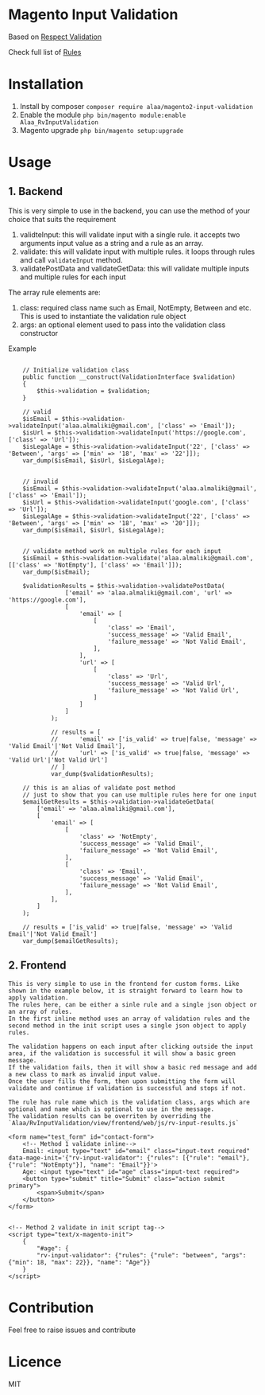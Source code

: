 # Magento Input Validation
Based on [Respect Validation](http://respect.github.io/Validation)

Check full list of [Rules](http://respect.github.io/Validation/docs/validators.html)

# Installation
1. Install by composer  `composer require alaa/magento2-input-validation`
2. Enable the module `php bin/magento module:enable Alaa_RvInputValidation`
3. Magento upgrade `php bin/magento setup:upgrade` 

# Usage
## 1. Backend
This is very simple to use in the backend, you can use the method of your choice that suits the requirement
1. validteInput: this will validate input with a single rule. it accepts two arguments input value as a string and a rule as an array.
2. validate: this will validate input with multiple rules. it loops through rules and call `validateInput` method.
3. validatePostData and validateGetData: this will validate multiple inputs and multiple rules for each input

The array rule elements are:
1. class: required class name such as Email, NotEmpty, Between and etc. This is used to instantiate the validation rule object
2. args: an optional element used to pass into the validation class constructor

Example

```

    // Initialize validation class
    public function __construct(ValidationInterface $validation)
    {
        $this->validation = $validation;
    }
    
    // valid
    $isEmail = $this->validation->validateInput('alaa.almaliki@gmail.com', ['class' => 'Email']);
    $isUrl = $this->validation->validateInput('https://google.com', ['class' => 'Url']);
    $isLegalAge = $this->validation->validateInput('22', ['class' => 'Between', 'args' => ['min' => '18', 'max' => '22']]);
    var_dump($isEmail, $isUrl, $isLegalAge);
    
    
    // invalid
    $isEmail = $this->validation->validateInput('alaa.almaliki@gmail', ['class' => 'Email']);
    $isUrl = $this->validation->validateInput('google.com', ['class' => 'Url']);
    $isLegalAge = $this->validation->validateInput('22', ['class' => 'Between', 'args' => ['min' => '18', 'max' => '20']]);
    var_dump($isEmail, $isUrl, $isLegalAge);
    
    
    // validate method work on multiple rules for each input
    $isEmail = $this->validation->validate('alaa.almaliki@gmail.com', [['class' => 'NotEmpty'], ['class' => 'Email']]);
    var_dump($isEmail);

    $validationResults = $this->validation->validatePostData(
                ['email' => 'alaa.almaliki@gmail.com', 'url' => 'https://google.com'],
                [
                    'email' => [
                        [
                            'class' => 'Email',
                            'success_message' => 'Valid Email',
                            'failure_message' => 'Not Valid Email',
                        ],
                    ],
                    'url' => [
                        [
                            'class' => 'Url',
                            'success_message' => 'Valid Url',
                            'failure_message' => 'Not Valid Url',
                        ]
                    ]
                ]
            );
    
            // results = [
            //      'email' => ['is_valid' => true|false, 'message' => 'Valid Email'|'Not Valid Email'],
            //      'url' => ['is_valid' => true|false, 'message' => 'Valid Url'|'Not Valid Url']
            // ]
            var_dump($validationResults);
    
    // this is an alias of validate post method
    // just to show that you can use multiple rules here for one input
    $emailGetResults = $this->validation->validateGetData(
        ['email' => 'alaa.almaliki@gmail.com'],
        [
            'email' => [
                [
                    'class' => 'NotEmpty',
                    'success_message' => 'Valid Email',
                    'failure_message' => 'Not Valid Email',
                ],
                [
                    'class' => 'Email',
                    'success_message' => 'Valid Email',
                    'failure_message' => 'Not Valid Email',
                ],
            ],
        ]
    );
    
    // results = ['is_valid' => true|false, 'message' => 'Valid Email'|'Not Valid Email']
    var_dump($emailGetResults);
```
## 2. Frontend
```
This is very simple to use in the frontend for custom forms. Like shown in the example below, it is straight forward to learn how to apply validation.
The rules here, can be either a sinle rule and a single json object or an array of rules. 
In the first inline method uses an array of validation rules and the second method in the init script uses a single json object to apply rules.

The validation happens on each input after clicking outside the input area, if the validation is successful it will show a basic green message.
If the validation fails, then it will show a basic red message and add a new class to mark as invalid input value. 
Once the user fills the form, then upon submitting the form will validate and continue if validation is successful and stops if not.

The rule has rule name which is the validation class, args which are optional and name which is optional to use in the message.
The validation results can be overriten by overriding the `Alaa/RvInputValidation/view/frontend/web/js/rv-input-results.js`
 
<form name="test_form" id="contact-form">
    <!-- Method 1 validate inline-->
    Email: <input type="text" id="email" class="input-text required" data-mage-init='{"rv-input-validator": {"rules": [{"rule": "email"}, {"rule": "NotEmpty"}], "name": "Email"}}'>
    Age: <input type="text" id="age" class="input-text required">
    <button type="submit" title="Submit" class="action submit primary">
        <span>Submit</span>
    </button>
</form>


<!-- Method 2 validate in init script tag-->
<script type="text/x-magento-init">
    {
        "#age": {
        "rv-input-validator": {"rules": {"rule": "between", "args": {"min": 18, "max": 22}}, "name": "Age"}}
    }
</script>

```
# Contribution
Feel free to raise issues and contribute

# Licence
MIT